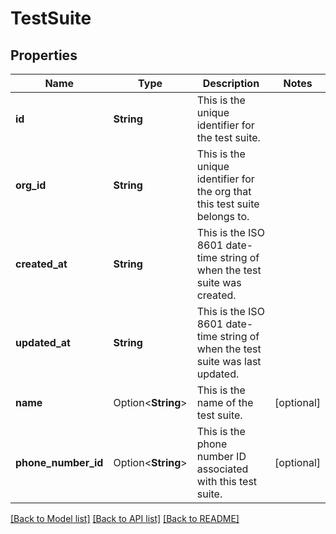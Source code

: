 # TestSuite

## Properties

Name | Type | Description | Notes
------------ | ------------- | ------------- | -------------
**id** | **String** | This is the unique identifier for the test suite. | 
**org_id** | **String** | This is the unique identifier for the org that this test suite belongs to. | 
**created_at** | **String** | This is the ISO 8601 date-time string of when the test suite was created. | 
**updated_at** | **String** | This is the ISO 8601 date-time string of when the test suite was last updated. | 
**name** | Option<**String**> | This is the name of the test suite. | [optional]
**phone_number_id** | Option<**String**> | This is the phone number ID associated with this test suite. | [optional]

[[Back to Model list]](../README.md#documentation-for-models) [[Back to API list]](../README.md#documentation-for-api-endpoints) [[Back to README]](../README.md)


